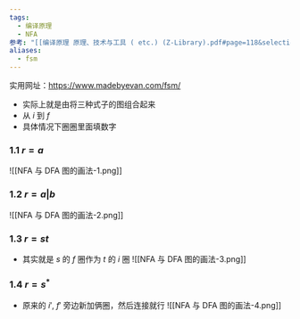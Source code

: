 ```yaml
---
tags:
  - 编译原理
  - NFA
参考: "[[编译原理 原理、技术与工具 ( etc.) (Z-Library).pdf#page=118&selection=1027,0,1033,3|编译原理 原理、技术与工具 ( etc.) (Z-Library), 页面 118]]"
aliases:
  - fsm
---
```

实用网址：https://www.madebyevan.com/fsm/

- 实际上就是由将三种式子的图组合起来  
- 从 $i$ 到 $f$ 
- 具体情况下圈圈里面填数字
### 1.1 $r=a$
![[NFA 与 DFA 图的画法-1.png]]
### 1.2 $r=a|b$
![[NFA 与 DFA 图的画法-2.png]]  
### 1.3 $r=st$  
- 其实就是 $s$ 的 $f$ 圈作为 $t$ 的 $i$ 圈
![[NFA 与 DFA 图的画法-3.png]]  
### 1.4 $r=s^*$  
- 原来的 $i'$, $f'$ 旁边新加俩圈，然后连接就行
![[NFA 与 DFA 图的画法-4.png]]